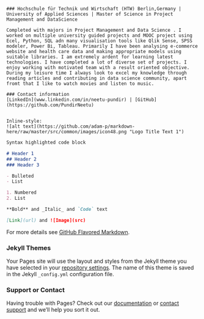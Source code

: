 ```
### Hochschule für Technik und Wirtschaft (HTW) Berlin,Germany | University of Applied Sciences | Master of Science in Project Management and DataScience  

Completed with majors in Project Management and Data Science . I worked on multiple university guided projects and MOOC project using Ecel, Python, SQL adn many visualisation tools like Qlik Sense, SPSS modeler, Power Bi, Tableau. Primarily I have been analysing e-commerce website and health care data and making appropriate models using suitable libraries. I am extremely ardent for learning latest technologies. I have completed a lot of diverse set of projects. I enjoy working with motivated team with a result oriented objective.
During my leisure time I always look to excel my knowledge through reading articles and contributing in data science community, apart fromt that I like to watch movies and listen to music.
```
```
### Contact information
[LinkedIn](www.linkedin.com/in/neetu-pundir) | [GitHub](https://github.com/PundirNeetu)


Inline-style: 
![alt text](https://github.com/adam-p/markdown-here/raw/master/src/common/images/icon48.png "Logo Title Text 1")
```




```markdown
Syntax highlighted code block

# Header 1
## Header 2
### Header 3

- Bulleted
- List

1. Numbered
2. List

**Bold** and _Italic_ and `Code` text

[Link](url) and ![Image](src)
```

For more details see [GitHub Flavored Markdown](https://guides.github.com/features/mastering-markdown/).

### Jekyll Themes

Your Pages site will use the layout and styles from the Jekyll theme you have selected in your [repository settings](https://github.com/PundirNeetu/NeetuPundir-Portfolio/settings/pages). The name of this theme is saved in the Jekyll `_config.yml` configuration file.

### Support or Contact

Having trouble with Pages? Check out our [documentation](https://docs.github.com/categories/github-pages-basics/) or [contact support](https://support.github.com/contact) and we’ll help you sort it out.
